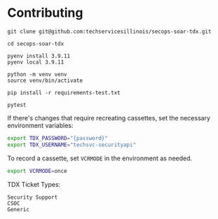 # Contributing

```
git clone git@github.com:techservicesillinois/secops-soar-tdx.git

cd secops-soar-tdx

pyenv install 3.9.11
pyenv local 3.9.11

python -m venv venv
source venv/bin/activate

pip install -r requirements-test.txt

pytest
```

If there's changes that require recreating cassettes, set the necessary environment variables:

```sh
export TDX_PASSWORD="{password}"
export TDX_USERNAME="techsvc-securityapi"
```

To record a cassette, set `VCRMODE` in the environment as needed.

```sh
export VCRMODE=once
```

TDX Ticket Types:

```
Security Support
CSOC
Generic
```
